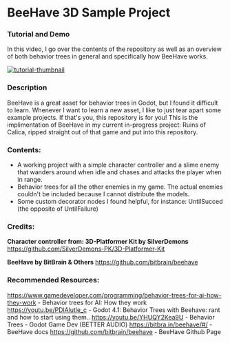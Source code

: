# BeeHave 3D Sample Project
 
### Tutorial and Demo

In this video, I go over the contents of the repository as well as an overview of both behavior trees in general and specifically how BeeHave works.

[![tutorial-thumbnail](https://img.youtube.com/vi/AUfzET91m0s/0.jpg)](https://www.youtube.com/watch?v=AUfzET91m0s)


### Description

BeeHave is a great asset for behavior trees in Godot, but I found it difficult to learn.
Whenever I want to learn a new asset, I like to just tear apart some example projects. If that's you, this repository is for you! 
This is the implimentation of BeeHave in my current in-progress project: Ruins of Calica, ripped straight out of that game and put into this repository.

### Contents:

- A working project with a simple character controller and a slime enemy that wanders around when idle and chases and attacks the player when in range.
- Behavior trees for all the other enemies in my game. The actual enemies couldn't be included because I cannot distribute the models.
- Some custom decorator nodes I found helpful, for instance: UntilSucced (the opposite of UntilFailure)


### Credits:

**Character controller from: 3D-Platformer Kit by SilverDemons**
https://github.com/SilverDemons-PK/3D-Platformer-Kit

**BeeHave by BitBrain & Others**
https://github.com/bitbrain/beehave

### Recommended Resources:

https://www.gamedeveloper.com/programming/behavior-trees-for-ai-how-they-work - Behavior trees for AI: How they work
https://youtu.be/PDlAlutle_c - Godot 4.1: Behavior Trees with Beehave: rant and how to start using them..
https://youtu.be/YHUQY2Kea9U - Behavior Trees - Godot Game Dev (BETTER AUDIO)
https://bitbra.in/beehave/#/ - BeeHave docs
https://github.com/bitbrain/beehave - BeeHave Github Page
